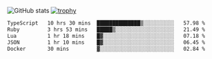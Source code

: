 ![GitHub stats](https://github-readme-stats.vercel.app/api?username=ksk001100&show_icons=true&theme=tokyonight)
[![trophy](https://github-profile-trophy.vercel.app/?username=ksk001100&theme=onedark)](https://github.com/ryo-ma/github-profile-trophy)

<!--START_SECTION:waka-->

```txt
TypeScript   10 hrs 30 mins  ██████████████▒░░░░░░░░░░   57.98 %
Ruby         3 hrs 53 mins   █████▒░░░░░░░░░░░░░░░░░░░   21.49 %
Lua          1 hr 18 mins    █▓░░░░░░░░░░░░░░░░░░░░░░░   07.18 %
JSON         1 hr 10 mins    █▓░░░░░░░░░░░░░░░░░░░░░░░   06.45 %
Docker       30 mins         ▓░░░░░░░░░░░░░░░░░░░░░░░░   02.84 %
```

<!--END_SECTION:waka-->
